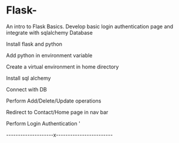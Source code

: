 # Flask-
An intro to Flask Basics. Develop basic login authentication page and integrate with sqlalchemy Database 

Install flask and python 

Add python in environment variable

Create a virtual environment in home directory 

Install sql alchemy 

Connect with DB 

Perform Add/Delete/Update operations 

Redirect to Contact/Home page in nav bar 

Perform Login Authentication 
'


--------------------x------------------------
